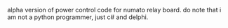 alpha version of power control code for numato relay board.  do note that i am not a python programmer, just c# and delphi.
